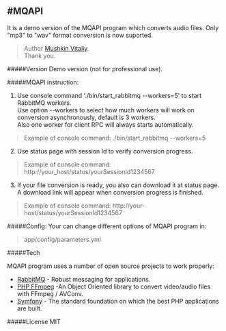 #MQAPI
---
It is a demo version of the MQAPI program which converts audio files.
Only "mp3" to "wav" format conversion is now suported.

>Author [Mushkin Vitaliy].  
>Thank you.

#####Version
Demo version (not for professional use).

#####MQAPI instruction:

1. Use console command './bin/start_rabbitmq --workers=5' to start RabbitMQ workers.  
Use option --workers to select how much workers will work on conversion asynchronously, default is 3 workers.  
Also one worker for client RPC will always starts automatically.  

>Example of console command:
>./bin/start_rabbitmq --workers=5

2. Use status page with session Id to verify conversion progress.

>Example of console command:
>http://your_host/status/yourSessionId1234567

3. If your file conversion is ready, you also can download it at status page.  
A download link will appear when conversion progress is finished.  

>Example of console command:
>http://your-host/status/yourSessionId1234567

#####Config:
Your can change different options of MQAPI program in:
>app/config/parameters.yml

#####Tech

MQAPI program uses a number of open source projects to work properly:

* [RabbitMQ] - Robust messaging for applications.
* [PHP FFmpeg] -An Object Oriented library to convert video/audio files with FFmpeg / AVConv.
* [Symfony] - The standard foundation on which the best PHP applications are built.

#####License
MIT

[RabbitMQ]:https://www.rabbitmq.com
[PHP FFmpeg]: https://github.com/PHP-FFMpeg/PHP-FFMpeg
[Symfony]: http://symfony.com
[Mushkin Vitaliy]:https://github.com/mushkin-v
